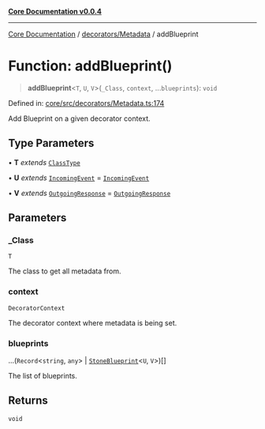 [**Core Documentation v0.0.4**](../../../README.md)

***

[Core Documentation](../../../modules.md) / [decorators/Metadata](../README.md) / addBlueprint

# Function: addBlueprint()

> **addBlueprint**\<`T`, `U`, `V`\>(`_Class`, `context`, ...`blueprints`): `void`

Defined in: [core/src/decorators/Metadata.ts:174](https://github.com/stonemjs/core/blob/e4675fc5d1a8e120fdb4d54e226a2496fdda3681/src/decorators/Metadata.ts#L174)

Add Blueprint on a given decorator context.

## Type Parameters

• **T** *extends* [`ClassType`](../../../declarations/type-aliases/ClassType.md)

• **U** *extends* [`IncomingEvent`](../../../events/IncomingEvent/classes/IncomingEvent.md) = [`IncomingEvent`](../../../events/IncomingEvent/classes/IncomingEvent.md)

• **V** *extends* [`OutgoingResponse`](../../../events/OutgoingResponse/classes/OutgoingResponse.md) = [`OutgoingResponse`](../../../events/OutgoingResponse/classes/OutgoingResponse.md)

## Parameters

### \_Class

`T`

The class to get all metadata from.

### context

`DecoratorContext`

The decorator context where metadata is being set.

### blueprints

...(`Record`\<`string`, `any`\> \| [`StoneBlueprint`](../../../options/StoneBlueprint/interfaces/StoneBlueprint.md)\<`U`, `V`\>)[]

The list of blueprints.

## Returns

`void`
